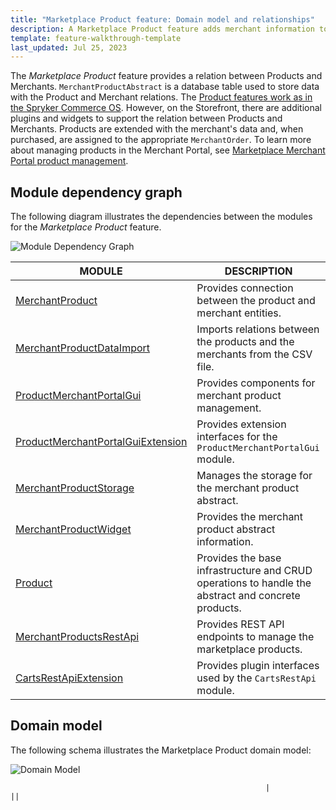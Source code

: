 ```yaml
---
title: "Marketplace Product feature: Domain model and relationships"
description: A Marketplace Product feature adds merchant information to the product that a merchant sells.
template: feature-walkthrough-template
last_updated: Jul 25, 2023
---
```


The *Marketplace Product* feature provides a relation between Products and Merchants.
`MerchantProductAbstract` is a database table used to store data with the Product and Merchant relations. The [Product features work as in the Spryker Commerce OS](/docs/pbc/all/product-information-management/{{page.version}}/base-shop/feature-overviews/product-feature-overview/product-feature-overview.html).
However, on the Storefront, there are additional plugins and widgets to support the relation between Products and Merchants.
Products are extended with the merchant's data and, when purchased, are assigned to the appropriate `MerchantOrder`.
To learn more about managing products in the Merchant Portal, see [Marketplace Merchant Portal product management](/docs/marketplace/dev/feature-walkthroughs/{{page.version}}/marketplace-merchant-portal-product-management-feature-walkthrough.html).

## Module dependency graph

The following diagram illustrates the dependencies between the modules for the *Marketplace Product* feature.

![Module Dependency Graph](https://confluence-connect.gliffy.net/embed/image/15402fef-7a49-4ff6-bdc7-9e82f2f92011.png?utm_medium=live&utm_source=confluence)
<div class="width-100">

| MODULE     | DESCRIPTION                |
|------------|----------------------------|
| [MerchantProduct](https://github.com/spryker/merchant-product) | Provides connection between the product and merchant entities.  |
| [MerchantProductDataImport](https://github.com/spryker/merchant-product-data-import) | Imports relations between the products and the merchants from the CSV file.  |
| [ProductMerchantPortalGui](https://github.com/spryker/product-merchant-portal-gui) | Provides components for merchant product management.  |
| [ProductMerchantPortalGuiExtension](https://github.com/spryker/product-merchant-portal-gui-extension) | Provides extension interfaces for the  `ProductMerchantPortalGui` module.  |
| [MerchantProductStorage](https://github.com/spryker/merchant-product-storage) | Manages the storage for the merchant product abstract.  |
| [MerchantProductWidget](https://github.com/spryker-shop/merchant-product-widget) | Provides the merchant product abstract information.  |
| [Product](https://github.com/spryker/product) | Provides the base infrastructure and CRUD operations to handle the abstract and concrete products.  |
| [MerchantProductsRestApi](https://github.com/spryker/merchant-products-rest-api) | Provides REST API endpoints to manage the marketplace products.  |
| [CartsRestApiExtension](https://github.com/spryker/carts-rest-api-extension) | Provides plugin interfaces used by the `CartsRestApi` module.  |

</div>

## Domain model

The following schema illustrates the Marketplace Product domain model:

![Domain Model](https://confluence-connect.gliffy.net/embed/image/80809f75-1f94-4f19-9cfd-e39235026e89.png?utm_medium=live&utm_source=confluence)

                                                             |                                                              ||
